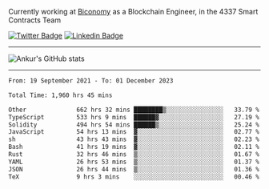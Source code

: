 Currently working at [Biconomy](https://biconomy.io/) as a Blockchain Engineer, in the 4337 Smart Contracts Team

 [![Twitter Badge](https://img.shields.io/badge/-@ankurdubey521-1ca0f1?style=flat-square&labelColor=1ca0f1&logo=twitter&logoColor=white&link=https://twitter.com/ankurdubey521)](https://twitter.com/ankurdubey521) [![Linkedin Badge](https://img.shields.io/badge/-ankurdubey521-blue?style=flat-square&logo=Linkedin&logoColor=white&link=https://www.linkedin.com/in/ankurdubey521/)](https://www.linkedin.com/in/ankurdubey521/)

<hr/>

![Ankur's GitHub stats](https://github-readme-stats.vercel.app/api?username=ankurdubey521&count_private=true&theme=radical)

<hr/>

<!--START_SECTION:waka-->

```txt
From: 19 September 2021 - To: 01 December 2023

Total Time: 1,960 hrs 45 mins

Other              662 hrs 32 mins ████████▒░░░░░░░░░░░░░░░░   33.79 %
TypeScript         533 hrs 9 mins  ██████▓░░░░░░░░░░░░░░░░░░   27.19 %
Solidity           494 hrs 54 mins ██████▒░░░░░░░░░░░░░░░░░░   25.24 %
JavaScript         54 hrs 13 mins  ▓░░░░░░░░░░░░░░░░░░░░░░░░   02.77 %
sh                 43 hrs 43 mins  ▓░░░░░░░░░░░░░░░░░░░░░░░░   02.23 %
Bash               41 hrs 19 mins  ▓░░░░░░░░░░░░░░░░░░░░░░░░   02.11 %
Rust               32 hrs 46 mins  ▒░░░░░░░░░░░░░░░░░░░░░░░░   01.67 %
YAML               26 hrs 53 mins  ▒░░░░░░░░░░░░░░░░░░░░░░░░   01.37 %
JSON               26 hrs 44 mins  ▒░░░░░░░░░░░░░░░░░░░░░░░░   01.36 %
TeX                9 hrs 3 mins    ░░░░░░░░░░░░░░░░░░░░░░░░░   00.46 %
```

<!--END_SECTION:waka-->
